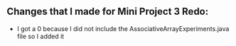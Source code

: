 ## Changes that I made for Mini Project 3 Redo:
- I got a 0 because I did not include the AssociativeArrayExperiments.java file so I added it